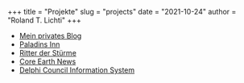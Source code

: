 +++
title = "Projekte"
slug = "projects"
date = "2021-10-24"
author = "Roland T. Lichti"
+++

* [Mein privates Blog](https://www.lichti.de)
* [Paladins Inn](https://www.paladins-inn.de)
* [Ritter der Stürme](https://www.ritter-der-stuerme.de)
* [Core Earth News](https://www.core-earth-news.de)
* [Delphi Council Information System](https://www.delphi-council.org)
